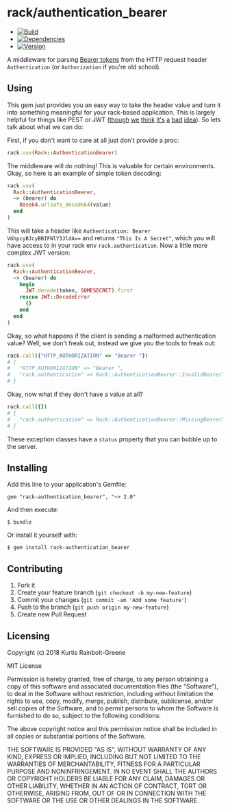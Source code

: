 # rack/authentication_bearer

  - [![Build](http://img.shields.io/travis-ci/krainboltgreene/rack-authentication_bearer.gem.svg?style=flat-square)](https://travis-ci.org/krainboltgreene/rack-authentication_bearer.gem)
  - [![Dependencies](http://img.shields.io/gemnasium/krainboltgreene/rack-authentication_bearer.gem.svg?style=flat-square)](https://gemnasium.com/krainboltgreene/rack-authentication_bearer.gem)
  - [![Version](http://img.shields.io/gem/v/rack-authentication_bearer.svg?style=flat-square)](https://rubygems.org/gems/rack-authentication_bearer)

A middleware for parsing [Bearer tokens](https://tools.ietf.org/html/rfc6750#section-2.1) from the HTTP request header `Authentication` (or `Authorization` if you're old school).


## Using

This gem just provides you an easy way to take the header value and turn it into something meaningful for your rack-based application. This is largely helpful for things like PEST or JWT ([though](https://news.ycombinator.com/item?id=14727453) [we](https://news.ycombinator.com/item?id=14292223) [think](https://paragonie.com/blog/2017/03/jwt-json-web-tokens-is-bad-standard-that-everyone-should-avoid) [it's](http://cryto.net/~joepie91/blog/2016/06/13/stop-using-jwt-for-sessions/) [a](http://cryto.net/~joepie91/blog/2016/06/19/stop-using-jwt-for-sessions-part-2-why-your-solution-doesnt-work/) [bad](https://kev.inburke.com/kevin/things-to-use-instead-of-jwt/) [idea](https://news.ycombinator.com/item?id=16070588)). So lets talk about what we can do:

First, if you don't want to care at all just don't provide a proc:

``` ruby
rack.use(Rack::AuthenticationBearer)
```

The middleware will do nothing! This is valuable for certain environments. Okay, so here is an example of simple token decoding:

``` ruby
rack.use(
  Rack::AuthenticationBearer,
  -> (bearer) do
    Base64.urlsafe_decode64(value)
  end
)
```

This will take a header like `Authentication: Bearer VGhpcyBJcyBBIFNlY3JldA==` and returns `"This Is A Secret"`, which you will have access to in your rack env `rack.authentication`. Now a little more complex JWT version:


``` ruby
rack.use(
  Rack::AuthenticationBearer,
  -> (bearer) do
    begin
      JWT.decode(token, SOMESECRET).first
    rescue JWT::DecodeError
      {}
    end
  end
)
```

Okay, so what happens if the client is sending a malformed authentication value? Well, we don't freak out, instead we give you the tools to freak out:

``` ruby
rack.call({"HTTP_AUTHORIZATION" => "Bearer "})
# {
#   "HTTP_AUTHORIZATION" => "Bearer ",
#   "rack.authentication" => Rack::AuthenticationBearer::InvalidBearerTokenError
# }
```

Okay, now what if they don't have a value at all?

``` ruby
rack.call({})
# {
#   "rack.authentication" => Rack::AuthenticationBearer::MissingBearerTokenError
# }
```

These exception classes have a `status` property that you can bubble up to the server.


## Installing

Add this line to your application's Gemfile:

    gem "rack-authentication_bearer", "~> 2.0"

And then execute:

    $ bundle

Or install it yourself with:

    $ gem install rack-authentication_bearer


## Contributing

  1. Fork it
  2. Create your feature branch (`git checkout -b my-new-feature`)
  3. Commit your changes (`git commit -am 'Add some feature'`)
  4. Push to the branch (`git push origin my-new-feature`)
  5. Create new Pull Request


## Licensing

Copyright (c) 2018 Kurtis Rainbolt-Greene

MIT License

Permission is hereby granted, free of charge, to any person obtaining
a copy of this software and associated documentation files (the
"Software"), to deal in the Software without restriction, including
without limitation the rights to use, copy, modify, merge, publish,
distribute, sublicense, and/or sell copies of the Software, and to
permit persons to whom the Software is furnished to do so, subject to
the following conditions:

The above copyright notice and this permission notice shall be
included in all copies or substantial portions of the Software.

THE SOFTWARE IS PROVIDED "AS IS", WITHOUT WARRANTY OF ANY KIND,
EXPRESS OR IMPLIED, INCLUDING BUT NOT LIMITED TO THE WARRANTIES OF
MERCHANTABILITY, FITNESS FOR A PARTICULAR PURPOSE AND
NONINFRINGEMENT. IN NO EVENT SHALL THE AUTHORS OR COPYRIGHT HOLDERS BE
LIABLE FOR ANY CLAIM, DAMAGES OR OTHER LIABILITY, WHETHER IN AN ACTION
OF CONTRACT, TORT OR OTHERWISE, ARISING FROM, OUT OF OR IN CONNECTION
WITH THE SOFTWARE OR THE USE OR OTHER DEALINGS IN THE SOFTWARE.
